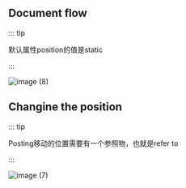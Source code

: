 ## Document flow

::: tip

默认属性position的值是static

:::

![image (8)](https://gitee.com/q10viking/PictureRepos/raw/master/images//202112081832684.jpg)

## Changine the position

::: tip

Posting移动的位置需要有一个参照物，也就是refer to

:::

![image (7)](https://gitee.com/q10viking/PictureRepos/raw/master/images//202112081829836.jpg)

